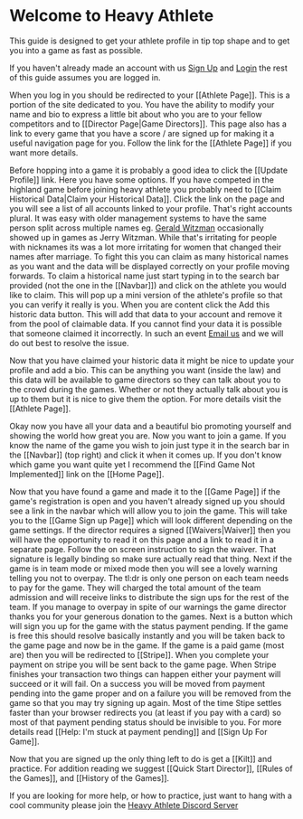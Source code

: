 # Welcome to Heavy Athlete

This guide is designed to get your athlete profile in tip top shape and to get you into a game as fast as possible.

If you haven't already made an account with us [Sign Up](https://heavyathlete.com/auth/register/) and [Login](https://heavyathlete.com/auth/login/) the rest of this guide assumes you are logged in. 

When you log in you should be redirected to your [[Athlete Page]]. This is a portion of the site dedicated to you. You have the ability to modify your name and bio to express a little bit about who you are to your fellow competitors and to [[Director Page|Game Directors]]. This page also has a link to every game that you have a score / are signed up for making it a useful navigation page for you. Follow the link for the [[Athlete Page]] if you want more details.

Before hopping into a game it is probably a good idea to click the [[Update Profile]] link. Here you have some options. If you have competed in the highland game before joining heavy athlete you probably need to [[Claim Historical Data|Claim your Historical Data]]. Click the link on the page and you will see a list of all accounts linked to your profile. That's right accounts plural. It was easy with older management systems to have the same person split across multiple names eg. [Gerald Witzman](https://heavyathlete.com/athlete/35/) occasionally showed up in games as Jerry Witzman. While that's irritating for people with nicknames its was a lot more irritating for women that changed their names after marriage. To fight this you can claim as many historical names as you want and the data will be displayed correctly on your profile moving forwards. To claim a historical name just start typing in to the search bar provided (not the one in the [[Navbar]]) and click on the athlete you would like to claim. This will pop up a mini version of the athlete's profile so that you can verify it really is you. When you are content click the Add this historic data button. This will add that data to your account and remove it from the pool of claimable data. If you cannot find your data it is possible that someone claimed it incorrectly. In such an event [Email us](mailto:theheavyathlete@gmail.com) and we will do out best to resolve the issue. 

Now that you have claimed your historic data it might be nice to update your profile and add a bio. This can be anything you want (inside the law) and this data will be available to game directors so they can talk about you to the crowd during the games. Whether or not they actually talk about you is up to them but it is nice to give them the option. For more details visit the [[Athlete Page]].

Okay now you have all your data and a beautiful bio promoting yourself and showing the world how great you are. Now you want to join a game. If you know the name of the game you wish to join just type it in the search bar in the [[Navbar]] (top right) and click it when it comes up. If you don't know which game you want quite yet I recommend the [[Find Game Not Implemented]] link on the [[Home Page]].

Now that you have found a game and made it to the [[Game Page]] if the game's registration is open and you haven't already signed up you should see a link in the navbar which will allow you to join the game. This will take you to the [[Game Sign up Page]] which will look different depending on the game settings. If the director requires a signed [[Waivers|Waiver]] then you will have the opportunity to read it on this page and a link to read it in a separate page. Follow the on screen instruction to sign the waiver. That signature is legally binding so make sure actually read that thing. Next if the game is in team mode or mixed mode then you will see a lovely warning telling you not to overpay. The tl:dr is only one person on each team needs to pay for the game. They will charged the total amount of the team admission and will receive links to distribute the sign ups for the rest of the team. If you manage to overpay in spite of our warnings the game director thanks you for your generous donation to the games. Next is a button which will sign you up for the game with the status payment pending. If the game is free this should resolve basically instantly and you will be taken back to the game page and now be in the game. If the game is a paid game (most are) then you will be redirected to [[Stripe]]. When you complete your payment on stripe you will be sent back to the game page. When Stripe finishes your transaction two things can happen either your payment will succeed or it will fail. On a success you will be moved from payment pending into the game proper and on a failure you will be removed from the game so that you may try signing up again. Most of the time Stipe settles faster than your browser redirects you (at least if you pay with a card) so most of that payment pending status should be invisible to you. For more details read [[Help: I'm stuck at payment pending]] and [[Sign Up For Game]].

Now that you are signed up the only thing left to do is get a [[Kilt]] and practice. For addition reading we suggest [[Quick Start Director]], [[Rules of the Games]], and [[History of the Games]].

If you are looking for more help, or how to practice, just want to hang with a cool community please join the [Heavy Athlete Discord Server](https://discord.gg/76C2WeTV9B)